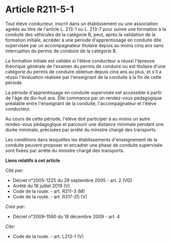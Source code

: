# Article R211-5-1

Tout élève conducteur, inscrit dans un établissement ou une association agréés au titre de l'article L. 213-1 ou L. 213-7
pour suivre une formation à la conduite des véhicules de la catégorie B, peut, après la validation de la formation initiale,
accéder à une période d'apprentissage en conduite dite supervisée par un accompagnateur titulaire depuis au moins cinq ans
sans interruption du permis de conduire de la catégorie B. 

La formation initiale est validée si l'élève conducteur a réussi l'épreuve théorique générale de l'examen du permis de
conduire ou est titulaire d'une catégorie du permis de conduire obtenue depuis cinq ans au plus, et s'il a réussi
l'évaluation réalisée par l'enseignant de la conduite à la fin de cette période. 

La période d'apprentissage en conduite supervisée est accessible à partir de l'âge de dix-huit ans. Elle commence par un
rendez-vous pédagogique préalable entre l'enseignant de la conduite, l'accompagnateur et l'élève conducteur. 

Au cours de cette période, l'élève doit participer à au moins un autre rendez-vous pédagogique et parcourir une distance
minimale pendant une durée minimale, précisées par arrêté du ministre chargé des transports. 

Les conditions dans lesquelles les établissements d'enseignement de la conduite peuvent proposer et encadrer une phase de
conduite supervisée sont fixées par arrêté du ministre chargé des transports.

**Liens relatifs à cet article**

_Cité par_:

  - Décret n°2005-1225 du 29 septembre 2005 - art. 2 (VD)
  - Arrêté du 16 juillet 2019 (V)
  - Code de la route. - art. R211-3 (M)
  - Code de la route. - art. R317-25 (V)

_Créé par_:

  - Décret n°2009-1590 du 18 décembre 2009 - art. 4

_Cite_:

  - Code de la route. - art. L213-1 (V)
